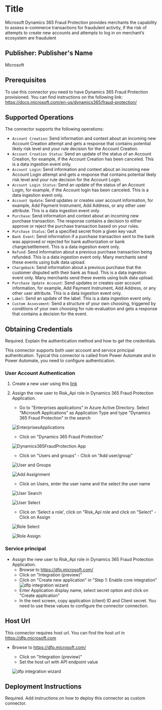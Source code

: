 # Title

Microsoft Dynamics 365 Fraud Protection provides merchants the capability to assess e-commerce transactions for fraudulent activity, if the risk of attempts to create new accounts and attempts to log in on merchant’s ecosystem are fraudulent

## Publisher: Publisher's Name

Microsoft

## Prerequisites

To use this connector you need to have Dynamics 365 Fraud Protection provisioned. You can find instructions on the following link: https://docs.microsoft.com/en-us/dynamics365/fraud-protection/

## Supported Operations

The connector supports the following operations:

- `Account Creation`: Send information and context about an incoming new Account Creation attempt and gets a response that contains potential likely risk level and your rule decision for the Account Creation.
- `Account Creation Status`: Send an update of the status of an Account Creation, for example, if the Account Creation has been canceled. This is a data ingestion event only.
- `Account Login`: Send information and context about an incoming new Account Login attempt and gets a response that contains potential likely risk level and your rule decision for the Account Login.
- `Account Login Status`: Send an update of the status of an Account Login, for example, if the Account login has been canceled. This is a data ingestion event only.
- `Account Update`: Send updates or creates user account information, for example, Add Payment Instrument, Add Address, or any other user attribute. This is a data ingestion event only.
- `Purchase`: Send information and context about an incoming new purchase transaction. The response contains a decision to either approve or reject the purchase transaction based on your rules.
- `Purchase Status`: Get a specified secret from a given key vault
- `Bank Event`: Send information if a purchase transaction sent to the bank was approved or rejected for bank authorization or bank charge/settlement. This is a data ingestion event only.
- `Refund`: Send information about a previous purchase transaction being refunded. This is a data ingestion event only. Many merchants send these events using bulk data upload.
- `Chargeback`: Send information about a previous purchase that the customer disputed with their bank as fraud. This is a data ingestion event only. Many merchants send these events using bulk data upload.
- `Purchase Update Account`: Send updates or creates user account information, for example, Add Payment Instrument, Add Address, or any other user attribute. This is a data ingestion event only.
- `Label`: Send an update of the label. This is a data ingestion event only.
- `Custom Assessment`: Send a structure of your own choosing, triggered by conditions of your own choosing for rule-evaluation and gets a response that contains a decision for the event.

## Obtaining Credentials

Required. Explain the authentication method and how to get the credentials.​

This connector supports both user account and service principal authentication. Typical this connector is called from Power Automate and in Power Automate, you need to configure authentication.

### User Account Authentication

1. Create a new user using this [link](https://docs.microsoft.com/en-us/azure/active-directory/fundamentals/add-users-azure-active-directory#add-a-new-user)

2. Assign the new user to Risk_Api role in Dynamics 365 Fraud Protection Application.

   - Go to "Enterprises applications" in Azure Active Directory. Select "Microsoft Applications" as Application Type and type "Dynamics 365 Fraud Protection" in the search

   ![EnterprisesApplications](Images/EnterprisesApplications-1.png)

   - Click on "Dynamics 365 Fraud Protection"

   ![Dynamics365FraudProtection App](Images/Dynamics365FraudProtection-2.png)

   - Click on "Users and groups" - Click on "Add user/group"

   ![User and Groups](Images/UsersAndGroups-3.png)

   ![Add Assignment](Images/AddAssignment-4.png)

   - Click on Users, enter the user name and the select the user name

   ![User Search](Images/AddAssignment-5.png)

   ![User Select](Images/AddAssignment-6.png)

   - Click on 'Select a role', click on "Risk_Api role and click on "Select" - Click on Assign

   ![Role Select](Images/AddAssignment-7.png)

   ![Role Assign](Images/AddAssignment-8.png)

### Service principal

- Assign the new user to Risk_Api role in Dynamics 365 Fraud Protection Application.
  - Browse to https://dfp.microsoft.com/
  - Click on "Integration (preview)"
  - Click on "Create new application" in "Step 1: Enable core integration"
    ![dfp integration wizard](Images/dfp.png)
  - Enter Application display name, select secret option and click on "Create application"
  - In the next screen, copy application (client) ID and Client secret. You need to use these values to configure the connector connection.

## Host Url

This connector requires host url. You can find the host url in https://dfp.microsoft.com

- Browse to https://dfp.microsoft.com/

  - Click on "Integration (preview)"
  - Set the host url with API endpoint value

  ![dfp integration wizard](Images/dfp.png)

## Deployment Instructions

Required. Add instructions on how to deploy this connector as custom connector.
